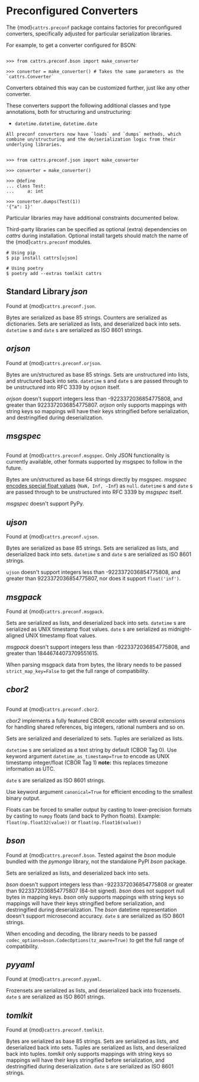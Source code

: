 # Preconfigured Converters

The {mod}`cattrs.preconf` package contains factories for preconfigured converters, specifically adjusted for particular serialization libraries.

For example, to get a converter configured for BSON:

```{doctest}

>>> from cattrs.preconf.bson import make_converter

>>> converter = make_converter() # Takes the same parameters as the `cattrs.Converter`
```

Converters obtained this way can be customized further, just like any other converter.

These converters support the following additional classes and type annotations, both for structuring and unstructuring:

- `datetime.datetime`, `datetime.date`

```{versionadded} 22.1.0
All preconf converters now have `loads` and `dumps` methods, which combine un/structuring and the de/serialization logic from their underlying libraries.
```

```{doctest}

>>> from cattrs.preconf.json import make_converter

>>> converter = make_converter()

>>> @define
... class Test:
...     a: int

>>> converter.dumps(Test(1))
'{"a": 1}'
```

Particular libraries may have additional constraints documented below.

Third-party libraries can be specified as optional (extra) dependencies on _cattrs_ during installation.
Optional install targets should match the name of the {mod}`cattrs.preconf` modules.

```console
# Using pip
$ pip install cattrs[ujson]

# Using poetry
$ poetry add --extras tomlkit cattrs
```


## Standard Library _json_

Found at {mod}`cattrs.preconf.json`.

Bytes are serialized as base 85 strings. Counters are serialized as dictionaries. Sets are serialized as lists, and deserialized back into sets. `datetime` s and `date` s are serialized as ISO 8601 strings.


## _orjson_

Found at {mod}`cattrs.preconf.orjson`.

Bytes are un/structured as base 85 strings.
Sets are unstructured into lists, and structured back into sets.
`datetime` s and `date` s are passed through to be unstructured into RFC 3339 by _orjson_ itself.

_orjson_ doesn't support integers less than -9223372036854775808, and greater than 9223372036854775807.
_orjson_ only supports mappings with string keys so mappings will have their keys stringified before serialization, and destringified during deserialization.


## _msgspec_

```{versionadded} 24.1.0

```

Found at {mod}`cattrs.preconf.msgspec`.
Only JSON functionality is currently available, other formats supported by msgspec to follow in the future.

Bytes are un/structured as base 64 strings directly by msgspec.
_msgspec_ [encodes special float values](https://jcristharif.com/msgspec/supported-types.html#float) (`NaN, Inf, -Inf`) as `null`.
`datetime` s and `date` s are passed through to be unstructured into RFC 3339 by _msgspec_ itself.

_msgspec_ doesn't support PyPy.

## _ujson_

Found at {mod}`cattrs.preconf.ujson`.

Bytes are serialized as base 85 strings. Sets are serialized as lists, and deserialized back into sets. `datetime` s and `date` s are serialized as ISO 8601 strings.

`ujson` doesn't support integers less than -9223372036854775808, and greater than 9223372036854775807, nor does it support `float('inf')`.


## _msgpack_

Found at {mod}`cattrs.preconf.msgpack`.

Sets are serialized as lists, and deserialized back into sets. `datetime` s are serialized as UNIX timestamp float values. `date` s are serialized as midnight-aligned UNIX timestamp float values.

_msgpack_ doesn't support integers less than -9223372036854775808, and greater than 18446744073709551615.

When parsing msgpack data from bytes, the library needs to be passed `strict_map_key=False` to get the full range of compatibility.


## _cbor2_

```{versionadded} 23.1.0

```

Found at {mod}`cattrs.preconf.cbor2`.

_cbor2_ implements a fully featured CBOR encoder with several extensions for handling shared references, big integers, rational numbers and so on.

Sets are serialized and deserialized to sets.
Tuples are serialized as lists.

`datetime` s are serialized as a text string by default (CBOR Tag 0).
Use keyword argument `datetime_as_timestamp=True` to encode as UNIX timestamp integer/float (CBOR Tag 1)
**note:** this replaces timezone information as UTC.

`date` s are serialized as ISO 8601 strings.

Use keyword argument `canonical=True` for efficient encoding to the smallest binary output.

Floats can be forced to smaller output by casting to lower-precision formats by casting to `numpy` floats (and back to Python floats).
Example: `float(np.float32(value))` or `float(np.float16(value))`


## _bson_

Found at {mod}`cattrs.preconf.bson`. Tested against the _bson_ module bundled with the _pymongo_ library, not the standalone PyPI _bson_ package.

Sets are serialized as lists, and deserialized back into sets.

_bson_ doesn't support integers less than -9223372036854775808 or greater than 9223372036854775807 (64-bit signed).
_bson_ does not support null bytes in mapping keys.
_bson_ only supports mappings with string keys so mappings will have their keys stringified before serialization, and destringified during deserialization.
The _bson_ datetime representation doesn't support microsecond accuracy.
`date` s are serialized as ISO 8601 strings.

When encoding and decoding, the library needs to be passed `codec_options=bson.CodecOptions(tz_aware=True)` to get the full range of compatibility.


## _pyyaml_

Found at {mod}`cattrs.preconf.pyyaml`.

Frozensets are serialized as lists, and deserialized back into frozensets. `date` s are serialized as ISO 8601 strings.


## _tomlkit_

Found at {mod}`cattrs.preconf.tomlkit`.

Bytes are serialized as base 85 strings. Sets are serialized as lists, and deserialized back into sets.
Tuples are serialized as lists, and deserialized back into tuples.
_tomlkit_ only supports mappings with string keys so mappings will have their keys stringified before serialization, and destringified during deserialization. `date` s are serialized as ISO 8601 strings.
